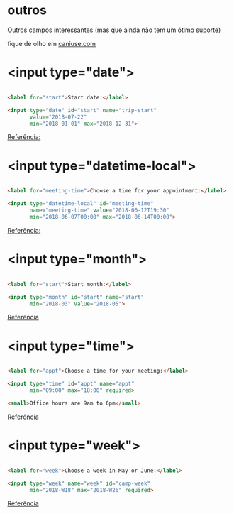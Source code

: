 # outros

Outros campos interessantes (mas que ainda não tem um ótimo suporte)

fique de olho em [caniuse.com](https://caniuse.com)

# \<input type="date">

```html

<label for="start">Start date:</label>

<input type="date" id="start" name="trip-start"
       value="2018-07-22"
       min="2018-01-01" max="2018-12-31">

```

[Referência:](https://developer.mozilla.org/en-US/docs/Web/HTML/Element/input/date)

# \<input type="datetime-local">

```html

<label for="meeting-time">Choose a time for your appointment:</label>

<input type="datetime-local" id="meeting-time"
       name="meeting-time" value="2018-06-12T19:30"
       min="2018-06-07T00:00" max="2018-06-14T00:00">

```

[Referência:](https://developer.mozilla.org/en-US/docs/Web/HTML/Element/input/datetime-local)

# \<input type="month">

```html

<label for="start">Start month:</label>

<input type="month" id="start" name="start"
       min="2018-03" value="2018-05">

```

[Referência](https://developer.mozilla.org/en-US/docs/Web/HTML/Element/input/month)

# \<input type="time">

```html

<label for="appt">Choose a time for your meeting:</label>

<input type="time" id="appt" name="appt"
       min="09:00" max="18:00" required>

<small>Office hours are 9am to 6pm</small>

```

[Referência](https://developer.mozilla.org/en-US/docs/Web/HTML/Element/input/time)

# \<input type="week">

```html

<label for="week">Choose a week in May or June:</label>

<input type="week" name="week" id="camp-week"
       min="2018-W18" max="2018-W26" required>

```

[Referência](https://developer.mozilla.org/en-US/docs/Web/HTML/Element/input/week)